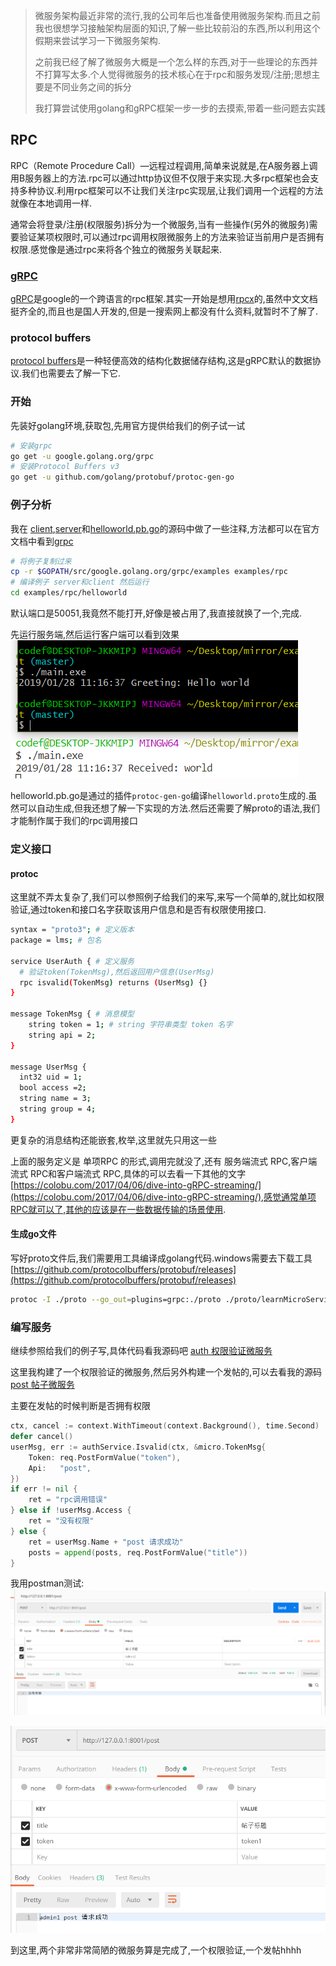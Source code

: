> 微服务架构最近非常的流行,我的公司年后也准备使用微服务架构.而且之前我也很想学习接触架构层面的知识,了解一些比较前沿的东西,所以利用这个假期来尝试学习一下微服务架构.
>
> 之前我已经了解了微服务大概是一个怎么样的东西,对于一些理论的东西并不打算写太多.个人觉得微服务的技术核心在于rpc和服务发现/注册;思想主要是不同业务之间的拆分
> 
> 我打算尝试使用golang和gRPC框架一步一步的去摸索,带着一些问题去实践

## RPC
RPC（Remote Procedure Call）—远程过程调用,简单来说就是,在A服务器上调用B服务器上的方法.rpc可以通过http协议但不仅限于来实现.大多rpc框架也会支持多种协议.利用rpc框架可以不让我们关注rpc实现层,让我们调用一个远程的方法就像在本地调用一样.

通常会将登录/注册(权限服务)拆分为一个微服务,当有一些操作(另外的微服务)需要验证某项权限时,可以通过rpc调用权限微服务上的方法来验证当前用户是否拥有权限.感觉像是通过rpc来将各个独立的微服务关联起来.

### [gRPC](https://grpc.io/about/)
[gRPC](https://grpc.io/about/)是google的一个跨语言的rpc框架.其实一开始是想用[rpcx](http://rpcx.site/)的,虽然中文文档挺齐全的,而且也是国人开发的,但是一搜索网上都没有什么资料,就暂时不了解了.

### protocol buffers
[protocol buffers](https://developers.google.com/protocol-buffers/docs/proto3)是一种轻便高效的结构化数据储存结构,这是gRPC默认的数据协议.我们也需要去了解一下它.

### 开始
先装好golang环境,获取包,先用官方提供给我们的例子试一试
```sh
# 安装grpc
go get -u google.golang.org/grpc
# 安装Protocol Buffers v3
go get -u github.com/golang/protobuf/protoc-gen-go
```

### 例子分析
我在 [client](../examples/rpc/helloworld/greeter_client/main.go),[server](../examples/rpc/helloworld/greeter_server/main.go)和[helloworld.pb.go](..examples/rpc/helloworld/helloworld/helloworld.pb.go)的源码中做了一些注释,方法都可以在官方文档中看到[grpc](https://godoc.org/google.golang.org/grpc)
```sh
# 将例子复制过来
cp -r $GOPATH/src/google.golang.org/grpc/examples examples/rpc
# 编译例子 server和client 然后运行
cd examples/rpc/helloworld
```
默认端口是50051,我竟然不能打开,好像是被占用了,我直接就换了一个,完成.

先运行服务端,然后运行客户端可以看到效果![](img/rpc_c_s.png)

helloworld.pb.go是通过的插件```protoc-gen-go```编译```helloworld.proto```生成的.虽然可以自动生成,但我还想了解一下实现的方法.然后还需要了解proto的语法,我们才能制作属于我们的rpc调用接口

### 定义接口

#### protoc
这里就不弄太复杂了,我们可以参照例子给我们的来写,来写一个简单的,就比如权限验证,通过token和接口名字获取该用户信息和是否有权限使用接口.
```sh
syntax = "proto3"; # 定义版本
package = lms; # 包名

service UserAuth { # 定义服务
  # 验证token(TokenMsg),然后返回用户信息(UserMsg)
  rpc isvalid(TokenMsg) returns (UserMsg) {}
}

message TokenMsg { # 消息模型
    string token = 1; # string 字符串类型 token 名字
    string api = 2;
}

message UserMsg {
  int32 uid = 1;
  bool access =2;
  string name = 3;
  string group = 4;
}
```
更复杂的消息结构还能嵌套,枚举,这里就先只用这一些

上面的服务定义是 单项RPC 的形式,调用完就没了,还有 服务端流式 RPC,客户端流式 RPC和客户端流式 RPC,具体的可以去看一下其他的文字[https://colobu.com/2017/04/06/dive-into-gRPC-streaming/](https://colobu.com/2017/04/06/dive-into-gRPC-streaming/),感觉通常单项RPC就可以了,其他的应该是在一些数据传输的场景使用.

#### 生成go文件
写好proto文件后,我们需要用工具编译成golang代码.windows需要去下载工具[https://github.com/protocolbuffers/protobuf/releases](https://github.com/protocolbuffers/protobuf/releases)
```sh
protoc -I ./proto --go_out=plugins=grpc:./proto ./proto/learnMicroService.proto
```

### 编写服务
继续参照给我们的例子写,具体代码看我源码吧 [auth 权限验证微服务](../auth/main.go)

这里我构建了一个权限验证的微服务,然后另外构建一个发帖的,可以去看我的源码 [post 帖子微服务](../post/main.go)

主要在发帖的时候判断是否拥有权限

```go
ctx, cancel := context.WithTimeout(context.Background(), time.Second)
defer cancel()
userMsg, err := authService.Isvalid(ctx, &micro.TokenMsg{
	Token: req.PostFormValue("token"),
	Api:   "post",
})
if err != nil {
	ret = "rpc调用错误"
} else if !userMsg.Access {
	ret = "没有权限"
} else {
	ret = userMsg.Name + "post 请求成功"
	posts = append(posts, req.PostFormValue("title"))
}
```

我用postman测试:
![](img/rpc_debug_1.png)

![](img/rpc_debug_2.png)

到这里,两个非常非常简陋的微服务算是完成了,一个权限验证,一个发帖hhhh
